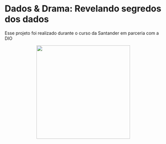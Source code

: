 # Dados & Drama: Revelando segredos dos dados
Esse projeto foi realizado durante o curso da Santander em parceria com a DIO

<div style="text-align: center;">
<img src="https://github.com/thafisG/Podcast-AI-Santander/assets/144493551/920b2e83-8f80-487e-897e-c317eec52d5e" width="300"/>
</div>
